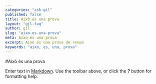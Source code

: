 ```yaml
---
categories: "ask-gil"
published: false
title: Això és una prova
layout: "gil-faq"
author: gil
slug: "aixo-es-una-prova"
meta: Això és una prova
excerpt: Això és una prova de resum
keywords: "aixo, es, una, prova"
---
```


#Això és una prova

Enter text in [Markdown](http://daringfireball.net/projects/markdown/). Use the toolbar above, or click the **?** button for formatting help.
